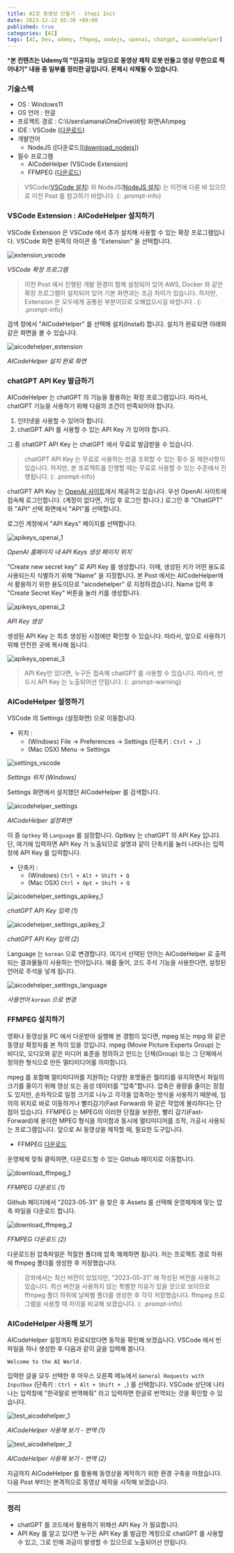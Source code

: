```yaml
---
title: AI로 동영상 만들기 - Step1 Init
date: 2023-12-22 05:30 +09:00
published: true
categories: [AI]
tags: [AI, Dev, udemy, ffmpeg, nodejs, openai, chatgpt, aicodehelper]
---
```


***본 컨텐츠는 Udemy의 "인공지능 코딩으로 동영상 제작 로봇 만들고 영상 무한으로 찍어내기" 내용 중 일부를 정리한 글입니다. 문제시 삭제될 수 있습니다.**


### 기술스택

- OS : Windows11
- OS 언어 : 한글
- 프로젝트 경로 : C:\Users\amana\OneDrive\바탕 화면\AI\mpeg
- IDE : VSCode ([다운로드][download_nodejs])
- 개발언어
    - NodeJS ([다운로드][[download_nodejs]])
- 필수 프로그램
    - AICodeHelper (VSCode Extension)
    - FFMPEG ([다운로드][download_ffmpeg])

> VSCode([VSCode 설치][install_vscode]) 와 NodeJS([NodeJS 설치][install_nodejs]) 는 이전에 다룬 바 있으므로 이전 Post 를 참고하기 바랍니다. 
{: .prompt-info}

### VSCode Extension : AICodeHelper 설치하기

VSCode Extension 은 VSCode 에서 추가 설치해 사용할 수 있는 확장 프로그램입니다. VSCode 화면 왼쪽의 아이콘 중 "Extension" 을 선택합니다. 

![extension_vscode](/assets/images/extension_vscode.png)

_VSCode 확장 프로그램_

> 이전 Post 에서 진행된 개발 환경이 함께 설정되어 있어 AWS, Docker 와 같은 확장 프로그램이 설치되어 있어 기본 화면과는 조금 차이가 있습니다. 하지만, Extension 은 모두에게 공통된 부분이므로 오해없으시길 바랍니다 .
{: .prompt-info}

검색 창에서 "AICodeHelper" 를 선택해 설치(Install) 합니다. 설치가 완료되면 아래와 같은 화면을 볼 수 있습니다. 

![aicodehelper_extension](/assets/images/aicodehelper_extension.png)

_AICodeHelper 설치 완료 화면_


### chatGPT API Key 발급하기

AICodeHelper 는 chatGPT 의 기능을 활용하는 확장 프로그램입니다. 따라서, chatGPT 기능을 사용하기 위해 다음의 조건이 만족되어야 합니다. 

1. 인터넷을 사용할 수 있어야 합니다.
2. chatGPT API 를 사용할 수 있는 API Key 가 있어야 합니다. 

그 중 chatGPT API Key 는 chatGPT 에서 무료로 발급받을 수 있습니다. 

> chatGPT API Key 는 무료로 사용하는 만큼 조회할 수 있는 횟수 등 제한사항이 있습니다. 하지만, 본 프로젝트를 진행할 때는 무료로 사용할 수 있는 수준에서 진행됩니다.
{: .prompt-info}

chatGPT API Key 는 [OpenAI 사이트][openai]에서 제공하고 있습니다. 우선 OpenAI 사이트에 접속해 로그인합니다. (계정이 없다면, 가입 후 로그인 합니다.)
로그인 후 "ChatGPT" 와 "API" 선택 화면에서 "API"를 선택합니다. 

로그인 계정에서 "API Keys" 페이지를 선택합니다. 

![apikeys_openai_1](/assets/images/apikeys_openai_1.png)

_OpenAI 홈페이지 내 API Keys 생성 페이지 위치_

"Create new secret key" 로 API Key 를 생성합니다. 이때, 생성된 키가 어떤 용도로 사용되는지 식별하기 위해 "Name" 을 지정합니다. 본 Post 에서는 AICodeHelper에서 활용하기 위한 용도이므로 "aicodehelper" 로 지정하겠습니다. Name 입력 후 "Create Secret Key" 버튼을 눌러 키를 생성합니다. 

![apikeys_openai_2](/assets/images/apikeys_openai_2.png)

_API Key 생성_

생성된 API Key 는 최초 생성된 시점에만 확인할 수 있습니다. 따라서, 앞으로 사용하기 위해 안전한 곳에 복사해 둡니다. 

![apikeys_openai_3](/assets/images/apikeys_openai_3.png)

> API Key만 있다면, 누구든 접속해 chatGPT 를 사용할 수 있습니다. 따라서, 반드시 API Key 는 노출되어선 안됩니다. 
{: .prompt-warning}


### AICodeHelper 설정하기

VSCode 의 Settings (설정화면) 으로 이동합니다. 

- 위치 : 
    - (Windows) File -> Preferences -> Settings (단축키 : `Ctrl + ,`)
    - (Mac OSX) Menu -> Settings
    
![settings_vscode](/assets/images/settings_vscode.png)

_Settings 위치 (Windows)_

Settings 화면에서 설치했던 AICodeHelper 를 검색합니다. 

![aicodehelper_settings](/assets/images/aicodehelper_settings.png)

_AICodeHelper 설정화면_

이 중 `Gptkey` 와 `Language` 를 설정합니다. 
Gptkey 는 chatGPT 의 API Key 입니다. 단, 여기에 입력하면 API Key 가 노출되므로 설명과 같이 단축키를 눌러 나타나는 입력창에 API Key 를 입력합니다. 

- 단축키 : 
    - (Windows) `Ctrl + Alt + Shift + Q`
    - (Mac OSX) `Ctrl + Opt + Shift + Q`

![aicodehelper_settings_apikey_1](/assets/images/aicodehelper_settings_apikey_1.png)

_chatGPT API Key 입력 (1)_

![aicodehelper_settings_apikey_2](/assets/images/aicodehelper_settings_apikey_2.png)

_chatGPT API Key 입력 (2)_

Language 는 `korean` 으로 변경합니다. 여기서 선택된 언어는 AICodeHelper 로 출력되는 결과물들이 사용하는 언어입니다. 예를 들어, 코드 주석 기능을 사용한다면, 설정된 언어로 주석을 넣게 됩니다. 

![aicodehelper_settings_language](/assets/images/aicodehelper_settings_language.png)

_사용언어 `korean` 으로 변경_


### FFMPEG 설치하기

영화나 동영상을 PC 에서 다운받아 실행해 본 경험이 있다면, mpeg 또는 mpg 와 같은 동영상 확장자를 본 적이 있을 것입니다. 
mpeg (Movie Picture Experts Group) 는 비디오, 오디오와 같은 미디어 표준을 정의하고 만드는 단체(Group) 또는 그 단체에서 정의한 형식으로 만든 멀티미디어를 의미합니다. 

mpeg 를 포함해 멀티미디어를 지원하는 다양한 포멧들은 퀄리티를 유지하면서 파일의 크기를 줄이기 위해 영상 또는 음성 데이터를 "압축"합니다. 압축은 용량을 줄이는 장점도 있지만, 순차적으로 일정 크기로 나누고 각각을 압축하는 방식을 사용하기 때문에, 임의의 위치로 바로 이동하거나 빨리감기(Fast Forward) 와 같은 작업에 불리하다는 단점이 있습니다. 
FFMPEG 는 MPEG의 이러한 단점을 보완한, 빨리 감기(Fast-Forward)에 용이한 MPEG 형식을 의미함과 동시에 멀티미디어를 조작, 가공시 사용되는 프로그램입니다. 앞으로 AI 동영상을 제작할 때, 필요한 도구입니다. 

- FFMPEG [다운로드][download_ffmpeg]

운영체제 맞춰 클릭하면, 다운로드할 수 있는 Github 페이지로 이동합니다. 

![download_ffmpeg_1](/assets/images/download_ffmpeg_1.png)

_FFMPEG 다운로드 (1)_

Github 페이지에서 "2023-05-31" 을 찾은 후 Assets 를 선택해 운영체제에 맞는 압축 파일을 다운로드 합니다. 

![download_ffmpeg_2](/assets/images/download_ffmpeg_2.png)

_FFMPEG 다운로드 (2)_

다운로드된 압축파일은 적절한 폴더에 압축 해제하면 됩니다. 저는 프로젝트 경로 하위에 ffmpeg 폴더를 생성한 후 저장했습니다.

> 강좌에서는 최신 버전이 있었지만, "2023-05-31" 에 작성된 버전을 사용하고 있습니다. 최신 버전을 사용하지 않는 특별한 이유가 있을 것으로 보이므로 ffmpeg 폴더 하위에 날짜별 폴더를 생성한 후 각각 저장했습니다. ffmpeg 프로그램을 사용할 때 차이를 비교해 보겠습니다. 
{: .prompt-info}

### AICodeHelper 사용해 보기

AICodeHelper 설정까지 완료되었다면 동작을 확인해 보겠습니다. VSCode 에서 빈 파일을 하나 생성한 후 다음과 같이 글을 입력해 봅니다. 

```text
Welcome to the AI World.
```

입력한 글을 모두 선택한 후 마우스 오른쪽 메뉴에서 `General Requests with Inputbox` (단축키 : `Ctrl + Alt + Shift + ,`) 를 선택합니다. 
VSCode 상단에 나타나는 입력창에 "한국말로 번역해줘" 라고 입력하면 한글로 번역되는 것을 확인할 수 있습니다. 

![test_aicodehelper_1](/assets/images/test_aicodehelper_1.png)

_AICodeHelper 사용해 보기 - 번역 (1)_


![test_aicodehelper_2](/assets/images/test_aicodehelper_2.png)

_AICodeHelper 사용해 보기 - 번역 (2)_


지금까지 AICodeHelper 를 활용해 동영상을 제작하기 위한 환경 구축을 마쳤습니다. 다음 Post 부터는 본격적으로 동영상 제작을 시작해 보겠습니다. 


---
### 정리
* chatGPT 를 코드에서 활용하기 위해선 API Key 가 필요합니다. 
* API Key 를 알고 있다면 누구든 API Key 를 발급한 계정으로 chatGPT 를 사용할 수 있고, 그로 인해 과금이 발생할 수 있으므로 노출되어선 안됩니다. 


[download_nodejs]: https://nodejs.org/ko/download
[download_ffmpeg]: https://www.ffmpeg.org/download.html
[install_vscode]: https://keitechnote.github.io/blog/posts/vdr-step1-init/#%EC%84%A4%EC%B9%98-%EB%B0%A9%EB%B2%95---vscode
[install_nodejs]: https://keitechnote.github.io/blog/posts/vdr-step1-init/#1-nodejs
[openai]: https://openai.com
